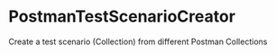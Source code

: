 # PostmanTestScenarioCreator
Create a test scenario (Collection) from different Postman Collections
